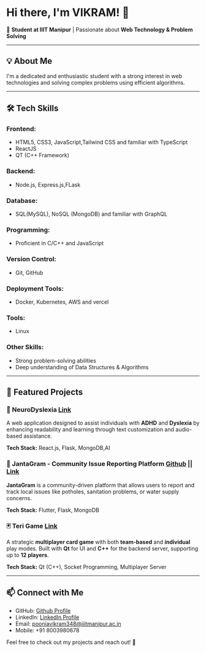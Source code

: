 # Hi there, I'm VIKRAM! 👋

🚀 **Student at IIIT Manipur** | Passionate about **Web Technology & Problem Solving**

---

## 💡 About Me
I'm a dedicated and enthusiastic student with a strong interest in web technologies and solving complex problems using efficient algorithms.

---

## 🛠️ Tech Skills

### Frontend:
- HTML5, CSS3, JavaScript,Tailwind CSS and familiar with TypeScript
- ReactJS
- QT (C++ Framework)

### Backend:
- Node.js, Express.js,FLask

### Database:
- SQL(MySQL), NoSQL (MongoDB) and familiar with GraphQL

### Programming:
- Proficient in C/C++ and JavaScript

### Version Control:
- Git, GitHub

### Deployment Tools:
- Docker, Kubernetes, AWS and vercel

### Tools:
- Linux

### Other Skills:
- Strong problem-solving abilities
- Deep understanding of Data Structures & Algorithms

---

## 📌 Featured Projects

### 🧠 NeuroDyslexia [Link](https://github.com/Vikrampoonia/NueroDiversityFlask/blob/main/README.md)
A web application designed to assist individuals with **ADHD** and **Dyslexia** by enhancing readability and learning through text customization and audio-based assistance.

**Tech Stack:** React.js, Flask, MongoDB,AI

### 🏡 JantaGram - Community Issue Reporting Platform [Github](https://github.com/Vikrampoonia/JantaGram) || [Link](https://jantagram-production.up.railway.app/)

**JantaGram** is a community-driven platform that allows users to report and track local issues like potholes, sanitation problems, or water supply concerns. 

**Tech Stack:** Flutter, Flask, MongoDB

### 🃏 Teri Game [Link](https://github.com/Vikrampoonia/QT_Tervi/blob/main/README.md)
A strategic **multiplayer card game** with both **team-based** and **individual** play modes. Built with **Qt** for UI and **C++** for the backend server, supporting up to **12 players**.

**Tech Stack:** Qt (C++), Socket Programming, Multiplayer Server



---

## 📫 Connect with Me
- GitHub: [Github Profile](https://github.com/Vikrampoonia)
- LinkedIn: [LinkedIn Profile](https://www.linkedin.com/in/vikram-poonia-3497121b0/)
- Email: pooniavikram348@iiitmanipur.ac.in
- Mobile: +91 8003980678

Feel free to check out my projects and reach out! 🚀
